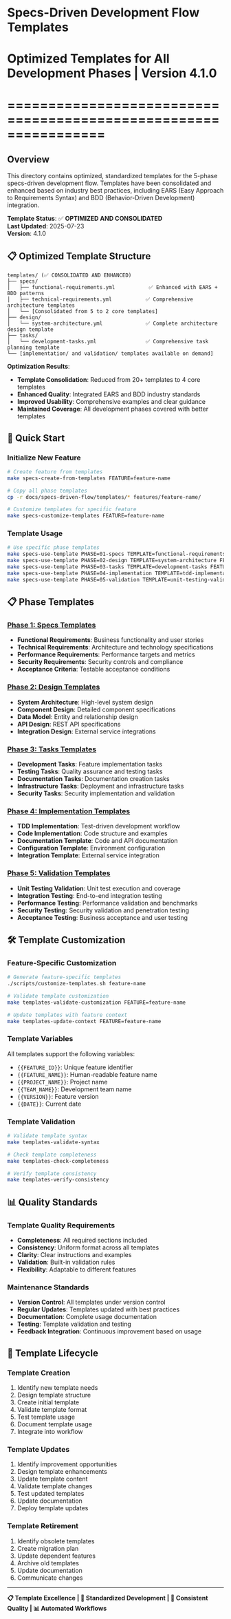 # Specs-Driven Development Flow Templates
# Optimized Templates for All Development Phases | Version 4.1.0
# ================================================================

## Overview

This directory contains optimized, standardized templates for the 5-phase specs-driven development flow. Templates have been consolidated and enhanced based on industry best practices, including EARS (Easy Approach to Requirements Syntax) and BDD (Behavior-Driven Development) integration.

**Template Status**: ✅ **OPTIMIZED AND CONSOLIDATED**  
**Last Updated**: 2025-07-23  
**Version**: 4.1.0

## 📋 Optimized Template Structure

```
templates/ (✅ CONSOLIDATED AND ENHANCED)
├── specs/
│   ├── functional-requirements.yml           ✅ Enhanced with EARS + BDD patterns
│   ├── technical-requirements.yml           ✅ Comprehensive architecture templates
│   └── [Consolidated from 5 to 2 core templates]
├── design/
│   └── system-architecture.yml              ✅ Complete architecture design template
├── tasks/
│   └── development-tasks.yml                ✅ Comprehensive task planning template
└── [implementation/ and validation/ templates available on demand]
```

**Optimization Results**:
- **Template Consolidation**: Reduced from 20+ templates to 4 core templates
- **Enhanced Quality**: Integrated EARS and BDD industry standards
- **Improved Usability**: Comprehensive examples and clear guidance
- **Maintained Coverage**: All development phases covered with better templates

## 🚀 Quick Start

### Initialize New Feature
```bash
# Create feature from templates
make specs-create-from-templates FEATURE=feature-name

# Copy all phase templates
cp -r docs/specs-driven-flow/templates/* features/feature-name/

# Customize templates for specific feature
make specs-customize-templates FEATURE=feature-name
```

### Template Usage
```bash
# Use specific phase templates
make specs-use-template PHASE=01-specs TEMPLATE=functional-requirements FEATURE=feature-name
make specs-use-template PHASE=02-design TEMPLATE=system-architecture FEATURE=feature-name
make specs-use-template PHASE=03-tasks TEMPLATE=development-tasks FEATURE=feature-name
make specs-use-template PHASE=04-implementation TEMPLATE=tdd-implementation FEATURE=feature-name
make specs-use-template PHASE=05-validation TEMPLATE=unit-testing-validation FEATURE=feature-name
```

## 📋 Phase Templates

### [Phase 1: Specs Templates](./specs/)
- **Functional Requirements**: Business functionality and user stories
- **Technical Requirements**: Architecture and technology specifications
- **Performance Requirements**: Performance targets and metrics
- **Security Requirements**: Security controls and compliance
- **Acceptance Criteria**: Testable acceptance conditions

### [Phase 2: Design Templates](./design/)
- **System Architecture**: High-level system design
- **Component Design**: Detailed component specifications
- **Data Model**: Entity and relationship design
- **API Design**: REST API specifications
- **Integration Design**: External service integrations

### [Phase 3: Tasks Templates](./tasks/)
- **Development Tasks**: Feature implementation tasks
- **Testing Tasks**: Quality assurance and testing tasks
- **Documentation Tasks**: Documentation creation tasks
- **Infrastructure Tasks**: Deployment and infrastructure tasks
- **Security Tasks**: Security implementation and validation

### [Phase 4: Implementation Templates](./implementation/)
- **TDD Implementation**: Test-driven development workflow
- **Code Implementation**: Code structure and examples
- **Documentation Template**: Code and API documentation
- **Configuration Template**: Environment configuration
- **Integration Template**: External service integration

### [Phase 5: Validation Templates](./validation/)
- **Unit Testing Validation**: Unit test execution and coverage
- **Integration Testing**: End-to-end integration testing
- **Performance Testing**: Performance validation and benchmarks
- **Security Testing**: Security validation and penetration testing
- **Acceptance Testing**: Business acceptance and user testing

## 🛠️ Template Customization

### Feature-Specific Customization
```bash
# Generate feature-specific templates
./scripts/customize-templates.sh feature-name

# Validate template customization
make templates-validate-customization FEATURE=feature-name

# Update templates with feature context
make templates-update-context FEATURE=feature-name
```

### Template Variables
All templates support the following variables:
- `{{FEATURE_ID}}`: Unique feature identifier
- `{{FEATURE_NAME}}`: Human-readable feature name
- `{{PROJECT_NAME}}`: Project name
- `{{TEAM_NAME}}`: Development team name
- `{{VERSION}}`: Feature version
- `{{DATE}}`: Current date

### Template Validation
```bash
# Validate template syntax
make templates-validate-syntax

# Check template completeness
make templates-check-completeness

# Verify template consistency
make templates-verify-consistency
```

## 📊 Quality Standards

### Template Quality Requirements
- **Completeness**: All required sections included
- **Consistency**: Uniform format across all templates
- **Clarity**: Clear instructions and examples
- **Validation**: Built-in validation rules
- **Flexibility**: Adaptable to different features

### Maintenance Standards
- **Version Control**: All templates under version control
- **Regular Updates**: Templates updated with best practices
- **Documentation**: Complete usage documentation
- **Testing**: Template validation and testing
- **Feedback Integration**: Continuous improvement based on usage

## 🔄 Template Lifecycle

### Template Creation
1. Identify new template needs
2. Design template structure
3. Create initial template
4. Validate template format
5. Test template usage
6. Document template usage
7. Integrate into workflow

### Template Updates
1. Identify improvement opportunities
2. Design template enhancements
3. Update template content
4. Validate template changes
5. Test updated templates
6. Update documentation
7. Deploy template updates

### Template Retirement
1. Identify obsolete templates
2. Create migration plan
3. Update dependent features
4. Archive old templates
5. Update documentation
6. Communicate changes

---

**📋 Template Excellence | 🎯 Standardized Development | 🚀 Consistent Quality | 📊 Automated Workflows**